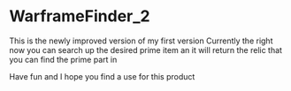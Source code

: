 # WarframeFinder_2
This is the newly improved version of my first version
Currently the right now you can search up the desired prime item an
it will return the relic that you can find the prime part in

Have fun and I hope you find a use for this product